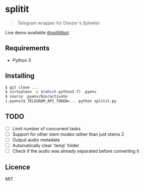 # splitit
> Telegram wrapper for Deezer's Spleeter
>
Live demo available [@splititbot](https://t.me/splititbot)

## Requirements
- Python 3

## Installing
```bash
$ git clone ...
$ virtualenv -p $(which python3.7) .pyenv
$ source .pyenv/bin/activate
(.pyenv)$ TELEGRAM_API_TOKEN=... python splitit.py
```

## TODO
- [ ] Limit number of concurrent tasks
- [ ] Support for other stem modes rather than just stems 2
- [ ] Output audio metadata
- [ ] Automatically clear 'temp' folder
- [ ] Check if the audio was already separated before converting it

## Licence
MIT